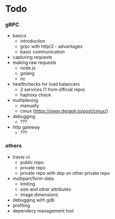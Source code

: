 # Todo

### gRPC

* basics
  * introduction
  * grpc with http/2 - advantages
  * basic communication
* capturing requests
* making raw requests
  * node.js
  * golang
  * nc
* healthchecks for load balancers
  * 2 services (1 from official repo)
  * haproxy check
* multiplexing
  * manually
  * cmux (https://open.dgraph.io/post/cmux/)
* debugging
  * ???
* http gateway
  * ???

### others

* travis-ci
  * public repo
  * private repo
  * private repo with dep on other private repo
* multipart/form-data
  * limiting
  * size and other attributes
  * image dimensions
* debugging with gdb
* profiling
* dependecy management tool